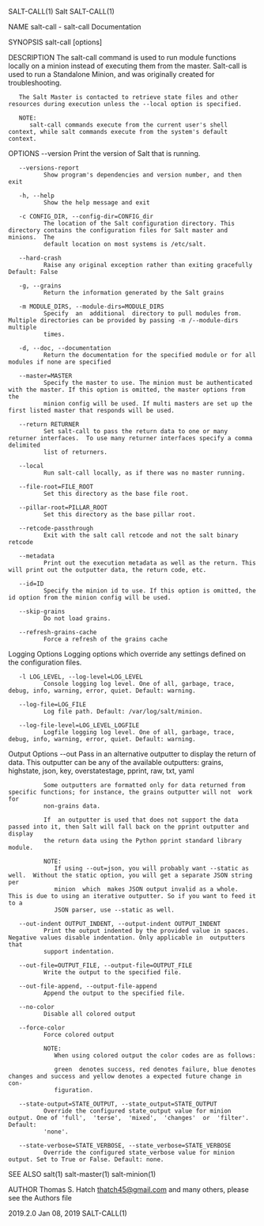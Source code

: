 SALT-CALL(1)                                                           Salt                                                           SALT-CALL(1)

NAME
       salt-call - salt-call Documentation

SYNOPSIS
          salt-call [options]

DESCRIPTION
       The  salt-call  command is used to run module functions locally on a minion instead of executing them from the master. Salt-call is used to
       run a Standalone Minion, and was originally created for troubleshooting.

       The Salt Master is contacted to retrieve state files and other resources during execution unless the --local option is specified.

       NOTE:
          salt-call commands execute from the current user's shell context, while salt commands execute from the system's default context.

OPTIONS
       --version
              Print the version of Salt that is running.

       --versions-report
              Show program's dependencies and version number, and then exit

       -h, --help
              Show the help message and exit

       -c CONFIG_DIR, --config-dir=CONFIG_dir
              The location of the Salt configuration directory. This directory contains the configuration files for Salt master and  minions.  The
              default location on most systems is /etc/salt.

       --hard-crash
              Raise any original exception rather than exiting gracefully Default: False

       -g, --grains
              Return the information generated by the Salt grains

       -m MODULE_DIRS, --module-dirs=MODULE_DIRS
              Specify  an  additional  directory to pull modules from.  Multiple directories can be provided by passing -m /--module-dirs multiple
              times.

       -d, --doc, --documentation
              Return the documentation for the specified module or for all modules if none are specified

       --master=MASTER
              Specify the master to use. The minion must be authenticated with the master. If this option is omitted, the master options from  the
              minion config will be used. If multi masters are set up the first listed master that responds will be used.

       --return RETURNER
              Set salt-call to pass the return data to one or many returner interfaces.  To use many returner interfaces specify a comma delimited
              list of returners.

       --local
              Run salt-call locally, as if there was no master running.

       --file-root=FILE_ROOT
              Set this directory as the base file root.

       --pillar-root=PILLAR_ROOT
              Set this directory as the base pillar root.

       --retcode-passthrough
              Exit with the salt call retcode and not the salt binary retcode

       --metadata
              Print out the execution metadata as well as the return. This will print out the outputter data, the return code, etc.

       --id=ID
              Specify the minion id to use. If this option is omitted, the id option from the minion config will be used.

       --skip-grains
              Do not load grains.

       --refresh-grains-cache
              Force a refresh of the grains cache

   Logging Options
       Logging options which override any settings defined on the configuration files.

       -l LOG_LEVEL, --log-level=LOG_LEVEL
              Console logging log level. One of all, garbage, trace, debug, info, warning, error, quiet. Default: warning.

       --log-file=LOG_FILE
              Log file path. Default: /var/log/salt/minion.

       --log-file-level=LOG_LEVEL_LOGFILE
              Logfile logging log level. One of all, garbage, trace, debug, info, warning, error, quiet. Default: warning.

   Output Options
       --out  Pass in an alternative outputter to display the return of data. This outputter can be any of the available outputters:
                 grains, highstate, json, key, overstatestage, pprint, raw, txt, yaml

              Some outputters are formatted only for data returned from specific functions; for instance, the grains outputter will not  work  for
              non-grains data.

              If  an outputter is used that does not support the data passed into it, then Salt will fall back on the pprint outputter and display
              the return data using the Python pprint standard library module.

              NOTE:
                 If using --out=json, you will probably want --static as well.  Without the static option, you will get a separate JSON string per
                 minion  which  makes JSON output invalid as a whole.  This is due to using an iterative outputter. So if you want to feed it to a
                 JSON parser, use --static as well.

       --out-indent OUTPUT_INDENT, --output-indent OUTPUT_INDENT
              Print the output indented by the provided value in spaces. Negative values disable indentation. Only applicable in  outputters  that
              support indentation.

       --out-file=OUTPUT_FILE, --output-file=OUTPUT_FILE
              Write the output to the specified file.

       --out-file-append, --output-file-append
              Append the output to the specified file.

       --no-color
              Disable all colored output

       --force-color
              Force colored output

              NOTE:
                 When using colored output the color codes are as follows:

                 green  denotes success, red denotes failure, blue denotes changes and success and yellow denotes a expected future change in con‐
                 figuration.

       --state-output=STATE_OUTPUT, --state_output=STATE_OUTPUT
              Override the configured state_output value for minion output. One of 'full',  'terse',  'mixed',  'changes'  or  'filter'.  Default:
              'none'.

       --state-verbose=STATE_VERBOSE, --state_verbose=STATE_VERBOSE
              Override the configured state_verbose value for minion output. Set to True or False. Default: none.

SEE ALSO
       salt(1) salt-master(1) salt-minion(1)

AUTHOR
       Thomas S. Hatch <thatch45@gmail.com> and many others, please see the Authors file

2019.2.0                                                           Jan 08, 2019                                                       SALT-CALL(1)
